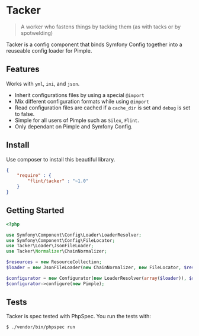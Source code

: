 Tacker
======

> A worker who fastens things by tacking them (as with tacks or by spotwelding)

Tacker is a config component that binds Symfony Config together into
a reuseable config loader for Pimple.

Features
--------

Works with `yml`, `ini`, and `json`.

 * Inherit configurations files by using a special `@import`
 * Mix different configuration formats while using `@import`
 * Read configuration files are cached if a `cache_dir` is set and `debug` is set to false.
 * Simple for all users of Pimple such as `Silex`, `Flint`.
 * Only dependant on Pimple and Symfony Config.

Install
-------

Use composer to install this beautiful library.

``` json
{
    "require" : {
        "flint/tacker" : "~1.0"
    }
}
```

Getting Started
---------------

``` php
<?php

use Symfony\Component\Config\Loader\LoaderResolver;
use Symfony\Component\Config\FileLocator;
use Tacker\Loader\JsonFileLoader;
use Tacker\Normalizer\ChainNormalizer;

$resources = new ResourceCollection;
$loader = new JsonFileLoader(new ChainNormalizer, new FileLocator, $resources);

$configurator = new Configurator(new LoaderResolver(array($loader)), $resources);
$configurator->configure(new Pimple);
```

Tests
-----

Tacker is spec tested with PhpSpec. You run the tests with:

``` bash
$ ./vendor/bin/phpspec run
```
